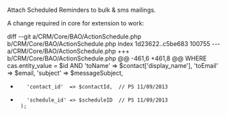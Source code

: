 
Attach Scheduled Reminders to bulk & sms mailings. 

A change required in core for extension to work:

diff --git a/CRM/Core/BAO/ActionSchedule.php b/CRM/Core/BAO/ActionSchedule.php
index 1d23622..c5be683 100755
--- a/CRM/Core/BAO/ActionSchedule.php
+++ b/CRM/Core/BAO/ActionSchedule.php
@@ -461,6 +461,8 @@ WHERE   cas.entity_value = $id AND
         'toName' => $contact['display_name'],
         'toEmail' => $email,
         'subject' => $messageSubject,
+        'contact_id'  => $contactId,  // PS 11/09/2013
+        'schedule_id' => $scheduleID  // PS 11/09/2013
       );
 

